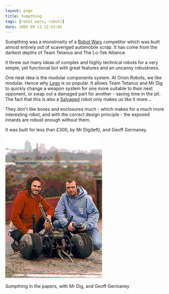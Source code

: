 ```yaml
---
layout: page
title: Sumpthing
tags: [robot wars, robots]
date: 2005-09-11 22:53:01
---
```

Sumpthing was a monstrosity of a [Robot Wars](/wiki/robot_wars.html "The british robot smashing TV series.") competitor which was built almost entirely out of scavenged automobile scrap. It has come from the darkest depths of Team Tetanus and The Lo-Tek Alliance.

It threw out many ideas of complex and highly technical robots for a very simple, yet functional bot with great features and an uncanny robustness.

One neat idea is the modular components system. At Orion Robots, we like modular. Hence why [Lego](/wiki/lego.html "The best known construction toy") is so popular. It allows Team Tetanus and Mr Dig to quickly change a weapon system for one more suitable to their next opponent, or swap out a damaged part for another - saving time in the pit. The fact that this is also a [Salvaged](/wiki/salvage_tips.html "Tips on pulling stuff apart to build robots. How, where and what.") robot only makes us like it more...

They don't like boxes and enclosures much - which makes for a much more interesting robot, and with the correct design principle - the exposed innards are robust enough without them.

It was built for less than £300, by Mr Dig(left), and Geoff Germaney.

![Sumpthing in the papers, with Mr Dig, and Geoff Germaney](/galleries/gallery-1-common-images/87-sumpthing.gif "Sumpthing in the papers, with Mr Dig, and Geoff Germaney")

Sumpthing in the papers, with Mr Dig, and Geoff Germaney
